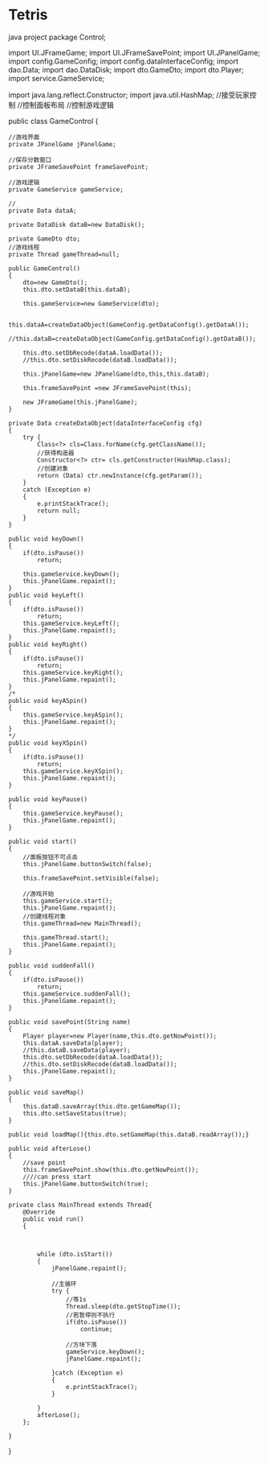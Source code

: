 # Tetris
java project
package Control;

import UI.JFrameGame;
import UI.JFrameSavePoint;
import UI.JPanelGame;
import config.GameConfig;
import config.dataInterfaceConfig;
import dao.Data;
import dao.DataDisk;
import dto.GameDto;
import dto.Player;
import service.GameService;

import java.lang.reflect.Constructor;
import java.util.HashMap;
//接受玩家控制
//控制面板布局
//控制游戏逻辑


public class GameControl
{

    //游戏界面
    private JPanelGame jPanelGame;

    //保存分数窗口
    private JFrameSavePoint frameSavePoint;

    //游戏逻辑
    private GameService gameService;

    //
    private Data dataA;

    private DataDisk dataB=new DataDisk();

    private GameDto dto;
    //游戏线程
    private Thread gameThread=null;

    public GameControl()
    {
        dto=new GameDto();
        this.dto.setDataB(this.dataB);

        this.gameService=new GameService(dto);

        this.dataA=createDataObject(GameConfig.getDataConfig().getDataA());
        //this.dataB=createDataObject(GameConfig.getDataConfig().getDataB());

        this.dto.setDbRecode(dataA.loadData());
        //this.dto.setDiskRecode(dataB.loadData());

        this.jPanelGame=new JPanelGame(dto,this,this.dataB);

        this.frameSavePoint =new JFrameSavePoint(this);

        new JFrameGame(this.jPanelGame);
    }

    private Data createDataObject(dataInterfaceConfig cfg)
    {
        try {
            Class<?> cls=Class.forName(cfg.getClassName());
            //获得构造器
            Constructor<?> ctr= cls.getConstructor(HashMap.class);
            //创建对象
            return (Data) ctr.newInstance(cfg.getParam());
        }
        catch (Exception e)
        {
            e.printStackTrace();
            return null;
        }
    }

    public void keyDown()
    {
        if(dto.isPause())
            return;

        this.gameService.keyDown();
        this.jPanelGame.repaint();
    }
    public void keyLeft()
    {
        if(dto.isPause())
            return;
        this.gameService.keyLeft();
        this.jPanelGame.repaint();
    }
    public void keyRight()
    {
        if(dto.isPause())
            return;
        this.gameService.keyRight();
        this.jPanelGame.repaint();
    }
    /*
    public void keyASpin()
    {
        this.gameService.keyASpin();
        this.jPanelGame.repaint();
    }
    */
    public void keyXSpin()
    {
        if(dto.isPause())
            return;
        this.gameService.keyXSpin();
        this.jPanelGame.repaint();
    }

    public void keyPause()
    {
        this.gameService.keyPause();
        this.jPanelGame.repaint();
    }

    public void start()
    {
        //面板按钮不可点击
        this.jPanelGame.buttonSwitch(false);

        this.frameSavePoint.setVisible(false);

        //游戏开始
        this.gameService.start();
        this.jPanelGame.repaint();
        //创建线程对象
        this.gameThread=new MainThread();

        this.gameThread.start();
        this.jPanelGame.repaint();
    }

    public void suddenFall()
    {
        if(dto.isPause())
            return;
        this.gameService.suddenFall();
        this.jPanelGame.repaint();
    }

    public void savePoint(String name)
    {
        Player player=new Player(name,this.dto.getNowPoint());
        this.dataA.saveData(player);
        //this.dataB.saveData(player);
        this.dto.setDbRecode(dataA.loadData());
        //this.dto.setDiskRecode(dataB.loadData());
        this.jPanelGame.repaint();
    }

    public void saveMap()
    {
        this.dataB.saveArray(this.dto.getGameMap());
        this.dto.setSaveStatus(true);
    }

    public void loadMap(){this.dto.setGameMap(this.dataB.readArray());}

    public void afterLose()
    {
        //save point
        this.frameSavePoint.show(this.dto.getNowPoint());
        ////can press start
        this.jPanelGame.buttonSwitch(true);
    }

    private class MainThread extends Thread{
        @Override
        public void run()
        {



            while (dto.isStart())
            {
                jPanelGame.repaint();

                //主循环
                try {
                    //等1s
                    Thread.sleep(dto.getStopTime());
                    //若暂停则不执行
                    if(dto.isPause())
                        continue;

                    //方块下落
                    gameService.keyDown();
                    jPanelGame.repaint();

                }catch (Exception e)
                {
                    e.printStackTrace();
                }

            }
            afterLose();
        };

    }

}
